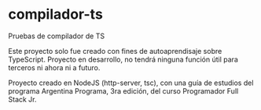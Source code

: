# compilador-ts
Pruebas de compilador de TS

Este proyecto solo fue creado con fines de autoaprendisaje sobre TypeScript.
Proyecto en desarrollo, no tendrá ninguna función útil para terceros ni ahora ni a futuro.

Proyecto creado en NodeJS (http-server, tsc), con una guía de estudios del programa Argentina Programa, 3ra edición, del curso Programador Full Stack Jr.